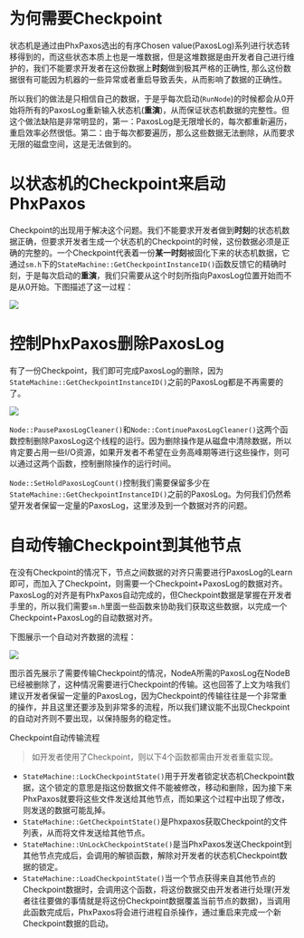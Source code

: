 # 为何需要Checkpoint

状态机是通过由PhxPaxos选出的有序Chosen value(PaxosLog)系列进行状态转移得到的，而这些状态本质上也是一堆数据，但是这堆数据是由开发者自己进行维护的，我们不能要求开发者在这份数据上**时刻**做到极其严格的正确性, 那么这份数据很有可能因为机器的一些异常或者重启导致丢失，从而影响了数据的正确性。

所以我们的做法是只相信自己的数据，于是乎每次启动(`RunNode`)的时候都会从0开始将所有的PaxosLog重新输入状态机(**重演**)，从而保证状态机数据的完整性。但这个做法缺陷是非常明显的，第一：PaxosLog是无限增长的，每次都重新遍历，重启效率必然很低。第二：由于每次都要遍历，那么这些数据无法删除，从而要求无限的磁盘空间，这是无法做到的。

# 以状态机的Checkpoint来启动PhxPaxos

Checkpoint的出现用于解决这个问题。我们不能要求开发者做到**时刻**的状态机数据正确，但要求开发者生成一个状态机的Checkpoint的时候，这份数据必须是正确的完整的。一个Checkpoint代表着一份**某一时刻**被固化下来的状态机数据，它通过`sm.h`下的`StateMachine::GetCheckpointInstanceID()`函数反馈它的精确时刻，于是每次启动的**重演**，我们只需要从这个时刻所指向PaxosLog位置开始而不是从0开始。下图描述了这一过程：

![](https://github.com/tencent-wechat/phxpaxos/blob/master/doc/images/start_with_checkpoint.jpg)

# 控制PhxPaxos删除PaxosLog

有了一份Checkpoint，我们即可完成PaxosLog的删除，因为`StateMachine::GetCheckpointInstanceID()`之前的PaxosLog都是不再需要的了。

![](https://github.com/tencent-wechat/phxpaxos/blob/master/doc/images/delete_log_before_checkpoint.jpg)

`Node::PausePaxosLogCleaner()`和`Node::ContinuePaxosLogCleaner()`这两个函数控制删除PaxosLog这个线程的运行。因为删除操作是从磁盘中清除数据，所以肯定要占用一些I/O资源，如果开发者不希望在业务高峰期等进行这些操作，则可以通过这两个函数，控制删除操作的运行时间。

`Node::SetHoldPaxosLogCount()`控制我们需要保留多少在`StateMachine::GetCheckpointInstanceID()`之前的PaxosLog。为何我们仍然希望开发者保留一定量的PaxosLog，这里涉及到一个数据对齐的问题。

# 自动传输Checkpoint到其他节点

在没有Checkpoint的情况下，节点之间数据的对齐只需要进行PaxosLog的Learn即可，而加入了Checkpoint，则需要一个Checkpoint+PaxosLog的数据对齐。PaxosLog的对齐是有PhxPaxos自动完成的，但Checkpoint数据是掌握在开发者手里的，所以我们需要`sm.h`里面一些函数来协助我们获取这些数据，以完成一个Checkpoint+PaxosLog的自动数据对齐。

下图展示一个自动对齐数据的流程：

![](https://github.com/tencent-wechat/phxpaxos/blob/master/doc/images/transfer_checkpoint_automatic.jpg)

图示首先展示了需要传输Checkpoint的情况，NodeA所需的PaxosLog在NodeB已经被删除了，这种情况需要进行Checkpoint的传输。这也回答了上文为啥我们建议开发者保留一定量的PaxosLog，因为Checkpoint的传输往往是一个非常重的操作，并且这里还要涉及到非常多的流程，所以我们建议能不出现Checkpoint的自动对齐则不要出现，以保持服务的稳定性。

Checkpoint自动传输流程

> 如开发者使用了Checkpoint，则以下4个函数都需由开发者重载实现。

 - `StateMachine::LockCheckpointState()`用于开发者锁定状态机Checkpoint数据，这个锁定的意思是指这份数据文件不能被修改，移动和删除，因为接下来PhxPaxos就要将这些文件发送给其他节点，而如果这个过程中出现了修改，则发送的数据可能乱掉。
 - `StateMachine::GetCheckpointState()`是Phxpaxos获取Checkpoint的文件列表，从而将文件发送给其他节点。
 - `StateMachine::UnLockCheckpointState()`是当PhxPaxos发送Checkpoint到其他节点完成后，会调用的解锁函数，解除对开发者的状态机Checkpoint数据的锁定。
 - `StateMachine::LoadCheckpointState()`当一个节点获得来自其他节点的Checkpoint数据时，会调用这个函数，将这份数据交由开发者进行处理(开发者往往要做的事情就是将这份Checkpoint数据覆盖当前节点的数据)，当调用此函数完成后，PhxPaxos将会进行进程自杀操作，通过重启来完成一个新Checkpoint数据的启动。